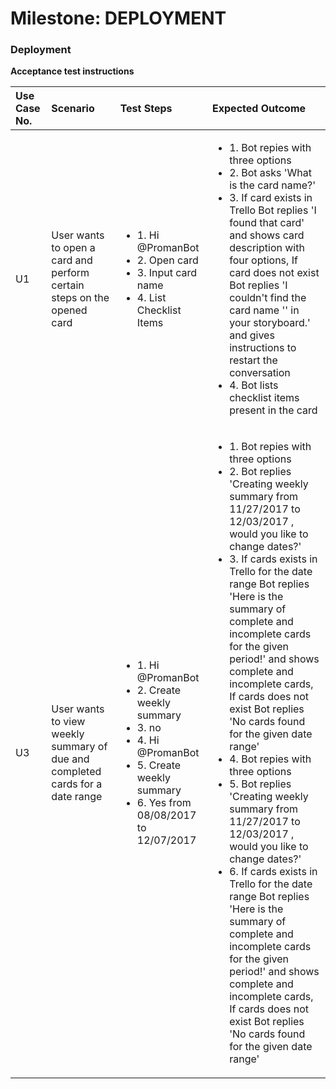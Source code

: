 # Milestone: DEPLOYMENT

### Deployment

**Acceptance test instructions**

| Use Case No.| Scenario | Test Steps | Expected Outcome |
|:---|:---|:--------------------------------------------------------------------------------|:--------------------------------------------------------------------------------|
| U1 | User wants to open a card and perform certain steps on the opened card | <ul><li>1. Hi @PromanBot </li><li>2. Open card </li><li> 3. Input card name </li><li>4. List Checklist Items </li></ul> | <ul><li>1. Bot repies with three options </li><li>2. Bot asks 'What is the card name?' </li><li>3. If card exists in Trello Bot replies 'I found that card' and shows card description with four options, If card does not exist Bot replies 'I couldn't find the card name '<card name>' in your storyboard.' and gives instructions to restart the conversation </li><li>4. Bot lists checklist items present in the card </li></ul> |
| U3 | User wants to view weekly summary of due and completed cards for a date range | <ul><li>1. Hi @PromanBot </li><li>2. Create weekly summary </li><li> 3. no </li><li>4. Hi @PromanBot </li><li>5. Create weekly summary</li><li>6. Yes from 08/08/2017 to 12/07/2017</ul> | <ul><li>1. Bot repies with three options </li><li>2. Bot replies 'Creating weekly summary from 11/27/2017 to 12/03/2017 , would you like to change dates?' </li><li>3. If cards exists in Trello for the date range Bot replies 'Here is the summary of complete and incomplete cards for the given period!' and shows complete and incomplete cards, If cards does not exist Bot replies 'No cards found for the given date range' </li><li>4. Bot repies with three options </li><li>5. Bot replies 'Creating weekly summary from 11/27/2017 to 12/03/2017 , would you like to change dates?'</li><li>6. If cards exists in Trello for the date range Bot replies 'Here is the summary of complete and incomplete cards for the given period!' and shows complete and incomplete cards, If cards does not exist Bot replies 'No cards found for the given date range'</li></ul> |
